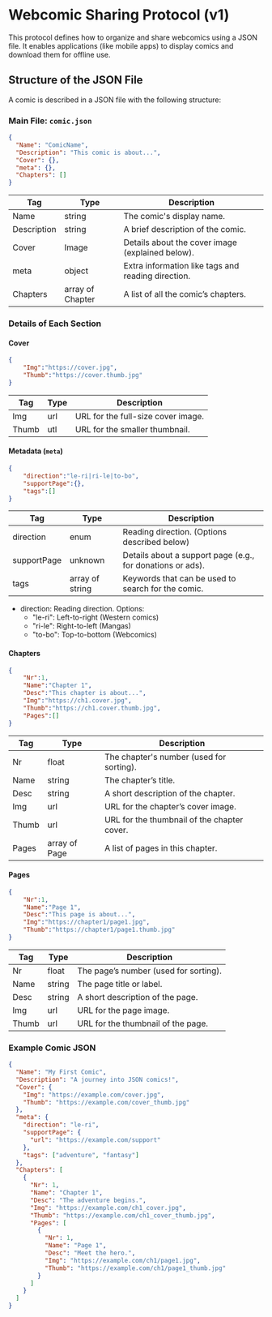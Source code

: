 # **Webcomic Sharing Protocol (v1)**

This protocol defines how to organize and share webcomics using a JSON file. It enables applications (like mobile apps) to display comics and download them for offline use.



## **Structure of the JSON File**

A comic is described in a JSON file with the following structure:

### **Main File: `comic.json`**
```json
{
  "Name": "ComicName",
  "Description": "This comic is about...",
  "Cover": {},
  "meta": {},
  "Chapters": []
}
```

| Tag         | Type             | Description                                        |
| ----------- | ---------------- | -------------------------------------------------- |
| Name        | string           | The comic's display name.                          |
| Description | string           | A brief description of the comic.                  |
| Cover       | Image            | Details about the cover image (explained below).   |
| meta        | object           | Extra information like tags and reading direction. |
| Chapters    | array of Chapter | A list of all the comic’s chapters.                |

### Details of Each Section
#### Cover

```json
{
    "Img":"https://cover.jpg",
    "Thumb":"https://cover.thumb.jpg"
}
```
| Tag   | Type | Description                        |
| ----- | ---- | ---------------------------------- |
| Img   | url  | URL for the full-size cover image. |
| Thumb | utl  | URL for the smaller thumbnail.     |

#### Metadata (`meta`)
```json
{
    "direction":"le-ri|ri-le|to-bo",
    "supportPage":{},
    "tags":[]
}
```
| Tag         | Type            | Description                                                |
| ----------- | --------------- | ---------------------------------------------------------- |
| direction   | enum            | Reading direction. (Options described below)               |
| supportPage | unknown         | Details about a support page (e.g., for donations or ads). |
| tags        | array of string | Keywords that can be used to search for the comic.         |

- direction: Reading direction. Options:
    - "le-ri": Left-to-right (Western comics)
    - "ri-le": Right-to-left (Mangas) 
    - "to-bo": Top-to-bottom (Webcomics)


#### Chapters
```json
{
    "Nr":1,
    "Name":"Chapter 1",
    "Desc":"This chapter is about...",
    "Img":"https://ch1.cover.jpg",
    "Thumb":"https://ch1.cover.thumb.jpg",
    "Pages":[]
}
```
| Tag   | Type          | Description                                 |
| ----- | ------------- | ------------------------------------------- |
| Nr    | float         | The chapter's number (used for sorting).    |
| Name  | string        | The chapter’s title.                        |
| Desc  | string        | A short description of the chapter.         |
| Img   | url           | URL for the chapter’s cover image.          |
| Thumb | url           | URL for the thumbnail of the chapter cover. |
| Pages | array of Page | A list of pages in this chapter.            |

#### Pages
```json
{
    "Nr":1,
    "Name":"Page 1",
    "Desc":"This page is about...",
    "Img":"https://chapter1/page1.jpg",
    "Thumb":"https://chapter1/page1.thumb.jpg"
}
```

| Tag   | Type   | Description                           |
| ----- | ------ | ------------------------------------- |
| Nr    | float  | The page’s number (used for sorting). |
| Name  | string | The page title or label.              |
| Desc  | string | A short description of the page.      |
| Img   | url    | URL for the page image.               |
| Thumb | url    | URL for the thumbnail of the page.    |

### Example Comic JSON
```json
{
  "Name": "My First Comic",
  "Description": "A journey into JSON comics!",
  "Cover": {
    "Img": "https://example.com/cover.jpg",
    "Thumb": "https://example.com/cover_thumb.jpg"
  },
  "meta": {
    "direction": "le-ri",
    "supportPage": {
      "url": "https://example.com/support"
    },
    "tags": ["adventure", "fantasy"]
  },
  "Chapters": [
    {
      "Nr": 1,
      "Name": "Chapter 1",
      "Desc": "The adventure begins.",
      "Img": "https://example.com/ch1_cover.jpg",
      "Thumb": "https://example.com/ch1_cover_thumb.jpg",
      "Pages": [
        {
          "Nr": 1,
          "Name": "Page 1",
          "Desc": "Meet the hero.",
          "Img": "https://example.com/ch1/page1.jpg",
          "Thumb": "https://example.com/ch1/page1_thumb.jpg"
        }
      ]
    }
  ]
}
```
